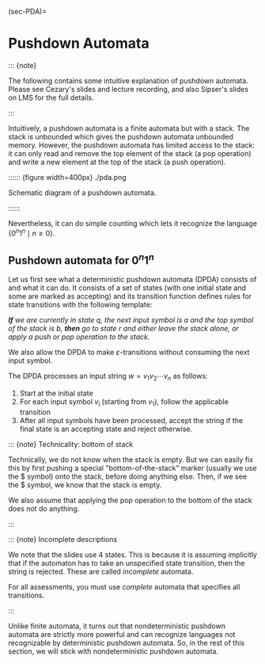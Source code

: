 (sec-PDA)=

# Pushdown Automata

::: {note}

The following contains some intuitive explanation of pushdown automata.
Please see Cezary's slides and lecture recording, and also Sipser's
slides on LMS for the full details.

:::

Intuitively, a pushdown automata is a finite automata but with a stack.
The stack is unbounded which gives the pushdown automata unbounded
memory. However, the pushdown automata has limited access to the stack:
it can only read and remove the top element of the stack (a pop
operation) and write a new element at the top of the stack (a push
operation).

:::::: {figure width=400px} ./pda.png

Schematic diagram of a pushdown automata.

::::::

Nevertheless, it can do simple counting which lets it recognize the
language $\{0^n1^n \mid n \geq 0\}$.

## Pushdown automata for $0^n1^n$

Let us first see what a deterministic pushdown automata (DPDA) consists
of and what it can do. It consists of a set of states (with one initial
state and some are marked as accepting) and its transition function
defines rules for state transitions with the following template:

***If** we are currently in state $q$, the next input symbol is $a$ and
the top symbol of the stack is $b$, **then** go to state $r$ and either
leave the stack alone, or apply a push or pop operation to the stack.*

We also allow the DPDA to make $ε$-transitions without consuming the
next input symbol.

The DPDA processes an input string $w = v_1v_2\cdots v_n$ as follows:

1.  Start at the initial state
2.  For each input symbol $v_i$ (starting from $v_1$), follow the
    applicable transition
3.  After all input symbols have been processed, accept the string if
    the final state is an accepting state and reject otherwise.

::: {note} Technicality: bottom of stack

Technically, we do not know when the stack is empty. But we can easily
fix this by first pushing a special "bottom-of-the-stack" marker
(usually we use the \$ symbol) onto the stack, before doing anything
else. Then, if we see the \$ symbol, we know that the stack is empty.

We also assume that applying the pop operation to the bottom of the
stack does not do anything.

:::

::: {note} Incomplete descriptions

We note that the slides use 4 states. This is because it is assuming
implicitly that if the automaton has to take an unspecified state
transition, then the string is rejected. These are called *incomplete*
automata.

For all assessments, you must use *complete* automata that specifies all
transitions.

:::

Unlike finite automata, it turns out that nondeterministic pushdown
automata are strictly more powerful and can recognize languages not
recognizable by deterministic pushdown automata. So, in the rest of this
section, we will stick with nondeterministic pushdown automata.
